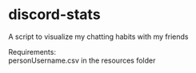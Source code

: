 # discord-stats
A script to visualize my chatting habits with my friends  

Requirements:  
personUsername.csv in the resources folder
